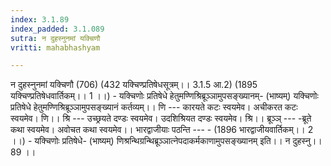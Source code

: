 ```yaml
---
index: 3.1.89
index_padded: 3.1.089
sutra: न दुहस्नुनमां यक्चिणौ
vritti: mahabhashyam

---
```

 न दुहस्नुनमां यक्चिणौ (706) (432 यक्चिण्प्रतिषेधसूत्रम्।। 3.1.5 आ.2) (1895 यक्चिण्प्रतिषेधवार्तिकम्।। 1 ।।) - यक्चिणोः प्रतिषेधे हेतुमण्णिश्रिब्रूञ्ञामुपसङ्ख्यानम्- (भाष्यम्) यक्चिणोः प्रतिषेधे हेतुमण्णिश्रिब्रूञ्ञामुपसङ्ख्यानं कर्तव्यम्।। णि --- कारयते कटः स्वयमेव। अचीकरत कटः स्वयमेव। णि।। श्रि --- उच्छ्रयते दण्डः स्वयमेव। उदशिश्रियत दण्डः स्वयमेव। श्रि।। ब्रूञ्ञ् --- -ब्रूते कथा स्वयमेव। अवोचत कथा स्वयमेव।। भारद्वाजीयाः पठन्ति --- - (1896 भारद्वाजीयवार्तिकम्।। 2 ।।) - यक्चिणोः प्रतिषेधे- (भाष्यम्) णिश्रन्थिग्रन्थिब्रूञ्ञात्नेपदाकर्मकाणामुपसङ्ख्यानम् इति।। न दुहस्नु।। 89 ।। 